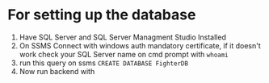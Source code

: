 # For setting up the database
1. Have SQL Server and SQL Server Managment Studio Installed
2. On SSMS Connect with windows auth mandatory certificate, if it doesn't work check your SQL Server name on cmd prompt with ```whoami```
3. run this query on ssms ```CREATE DATABASE FighterDB```
4. Now run backend with ```  ```


